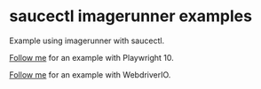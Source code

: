# saucectl imagerunner examples

Example using imagerunner with saucectl.

[Follow me](./playwright/) for an example with Playwright 10.

[Follow me](./webdriver/) for an example with WebdriverIO.